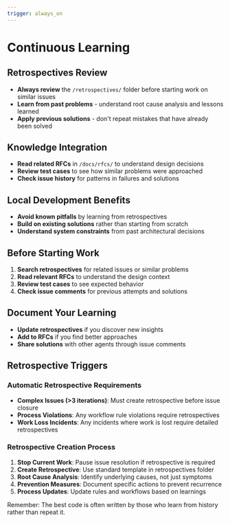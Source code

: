 ```yaml
---
trigger: always_on
---
```


# Continuous Learning

## Retrospectives Review
- **Always review** the `/retrospectives/` folder before starting work on similar issues
- **Learn from past problems** - understand root cause analysis and lessons learned
- **Apply previous solutions** - don't repeat mistakes that have already been solved

## Knowledge Integration
- **Read related RFCs** in `/docs/rfcs/` to understand design decisions
- **Review test cases** to see how similar problems were approached
- **Check issue history** for patterns in failures and solutions

## Local Development Benefits
- **Avoid known pitfalls** by learning from retrospectives
- **Build on existing solutions** rather than starting from scratch
- **Understand system constraints** from past architectural decisions

## Before Starting Work
1. **Search retrospectives** for related issues or similar problems
2. **Read relevant RFCs** to understand the design context
3. **Review test cases** to see expected behavior
4. **Check issue comments** for previous attempts and solutions

## Document Your Learning
- **Update retrospectives** if you discover new insights
- **Add to RFCs** if you find better approaches
- **Share solutions** with other agents through issue comments

## Retrospective Triggers

### **Automatic Retrospective Requirements**
- **Complex Issues (>3 iterations)**: Must create retrospective before issue closure
- **Process Violations**: Any workflow rule violations require retrospectives
- **Work Loss Incidents**: Any incidents where work is lost require detailed retrospectives

### **Retrospective Creation Process**
1. **Stop Current Work**: Pause issue resolution if retrospective is required
2. **Create Retrospective**: Use standard template in retrospectives folder
3. **Root Cause Analysis**: Identify underlying causes, not just symptoms
4. **Prevention Measures**: Document specific actions to prevent recurrence
5. **Process Updates**: Update rules and workflows based on learnings

Remember: The best code is often written by those who learn from history rather than repeat it.